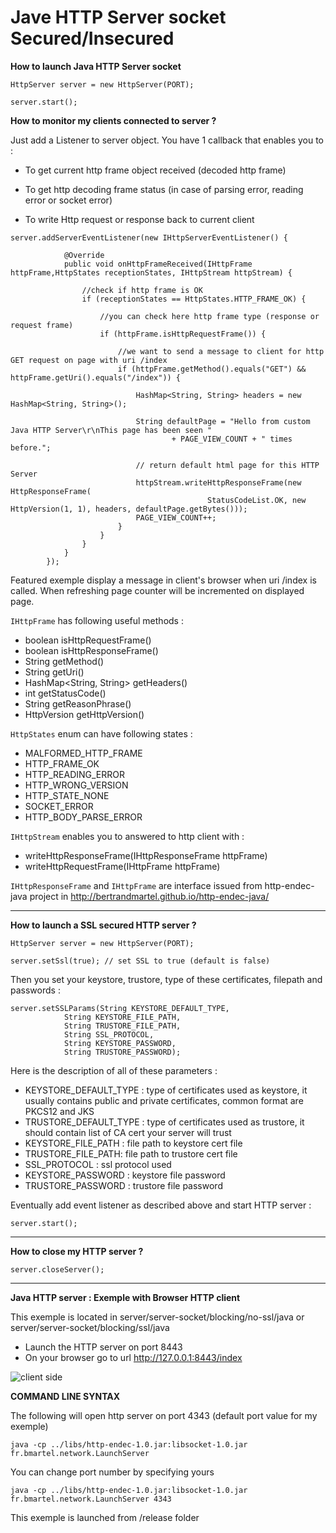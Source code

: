 # Jave HTTP Server socket Secured/Insecured


<b>How to launch Java HTTP Server socket</b>

```
HttpServer server = new HttpServer(PORT);

server.start();

```

<b>How to monitor my clients connected to server ?</b>

Just add a Listener to server object. You have 1 callback that enables you to :

* To get current http frame object received (decoded http frame)

* To get http decoding frame status (in case of parsing error, reading error or socket error)

* To write Http request or response back to current client

```
server.addServerEventListener(new IHttpServerEventListener() {

            @Override
            public void onHttpFrameReceived(IHttpFrame httpFrame,HttpStates receptionStates, IHttpStream httpStream) {

                //check if http frame is OK
                if (receptionStates == HttpStates.HTTP_FRAME_OK) {

                    //you can check here http frame type (response or request frame)
                    if (httpFrame.isHttpRequestFrame()) {

                        //we want to send a message to client for http GET request on page with uri /index
                        if (httpFrame.getMethod().equals("GET") && httpFrame.getUri().equals("/index")) {

                            HashMap<String, String> headers = new HashMap<String, String>();

                            String defaultPage = "Hello from custom Java HTTP Server\r\nThis page has been seen "
                                    + PAGE_VIEW_COUNT + " times before.";

                            // return default html page for this HTTP Server
                            httpStream.writeHttpResponseFrame(new HttpResponseFrame(
                                            StatusCodeList.OK, new HttpVersion(1, 1), headers, defaultPage.getBytes()));
                            PAGE_VIEW_COUNT++;
                        }
                    }
                }
            }
        });
```
Featured exemple display a message in client's browser when uri /index is called. When refreshing page counter will be incremented on displayed page.

``IHttpFrame`` has following useful methods :
* boolean isHttpRequestFrame() 
* boolean isHttpResponseFrame()
* String getMethod()
* String getUri()
* HashMap<String, String> getHeaders()
* int getStatusCode()
* String getReasonPhrase()
* HttpVersion getHttpVersion()

``HttpStates`` enum can have following states : 
* MALFORMED_HTTP_FRAME
* HTTP_FRAME_OK
* HTTP_READING_ERROR
* HTTP_WRONG_VERSION
* HTTP_STATE_NONE
* SOCKET_ERROR
* HTTP_BODY_PARSE_ERROR

``IHttpStream`` enables you to answered to http client with : 
* writeHttpResponseFrame(IHttpResponseFrame httpFrame)
* writeHttpRequestFrame(IHttpFrame httpFrame)

``IHttpResponseFrame`` and ``IHttpFrame`` are interface issued from http-endec-java project in http://bertrandmartel.github.io/http-endec-java/

<hr/>

<b>How to launch a SSL secured HTTP server ?</b>

```
HttpServer server = new HttpServer(PORT);

server.setSsl(true); // set SSL to true (default is false)

```

Then you set your keystore, trustore, type of these certificates, filepath and passwords : 

```
server.setSSLParams(String KEYSTORE_DEFAULT_TYPE,
            String KEYSTORE_FILE_PATH,
            String TRUSTORE_FILE_PATH,
            String SSL_PROTOCOL,
            String KEYSTORE_PASSWORD,
            String TRUSTORE_PASSWORD);
```

Here is the description of all of these parameters : 

* KEYSTORE_DEFAULT_TYPE : type of certificates used as keystore, it usually contains public and private certificates, common format are PKCS12 and JKS
* TRUSTORE_DEFAULT_TYPE : type of certificates used as trustore, it should contain list of CA cert your server will trust
* KEYSTORE_FILE_PATH : file path to keystore cert file
* TRUSTORE_FILE_PATH: file path to trustore cert file
* SSL_PROTOCOL : ssl protocol used 
* KEYSTORE_PASSWORD : keystore file password
* TRUSTORE_PASSWORD : trustore file password

Eventually add event listener as described above and start HTTP server : 

```
server.start();
```
<hr/>

<b>How to close my HTTP server ?</b>

``server.closeServer();``

<hr/>

<b>Java HTTP server : Exemple with Browser HTTP client</b>

This exemple is located in server/server-socket/blocking/no-ssl/java or server/server-socket/blocking/ssl/java

* Launch the HTTP server on port 8443
* On your browser go to url http://127.0.0.1:8443/index

![client side](https://raw.github.com/bertrandmartel/socket-multiplatform/master/clientSide.png)

<b>COMMAND LINE SYNTAX</b> 

The following will open http server on port 4343 (default port value for my exemple)

``java -cp ../libs/http-endec-1.0.jar:libsocket-1.0.jar fr.bmartel.network.LaunchServer``

You can change port number by specifying yours

``java -cp ../libs/http-endec-1.0.jar:libsocket-1.0.jar fr.bmartel.network.LaunchServer 4343``

This exemple is launched from /release folder
